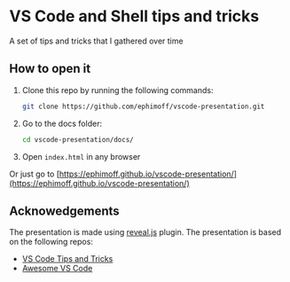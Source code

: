 # VS Code and Shell tips and tricks

A set of tips and tricks that I gathered over time

## How to open it

1. Clone this repo by running the following commands:

    ```sh
    git clone https://github.com/ephimoff/vscode-presentation.git
    ```
1. Go to the docs folder:

    ```sh
    cd vscode-presentation/docs/
    ```
1. Open `index.html` in any browser

Or just go to [https://ephimoff.github.io/vscode-presentation/](https://ephimoff.github.io/vscode-presentation/)

## Acknowedgements

The presentation is made using [reveal.js](https://github.com/hakimel/reveal.js) plugin.
The presentation is based on the following repos:

- [VS Code Tips and Tricks](https://github.com/Microsoft/vscode-tips-and-tricks)
- [Awesome VS Code](https://github.com/viatsko/awesome-vscode)
